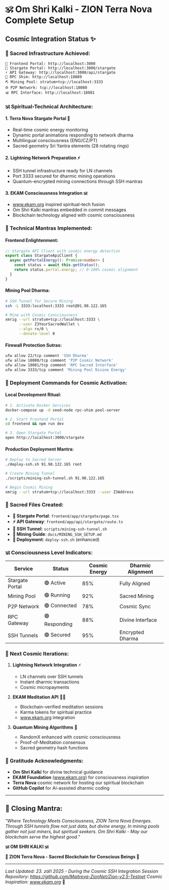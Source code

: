 # 🕉️ Om Shri Kalki - ZION Terra Nova Complete Setup

## Cosmic Integration Status ✨

### 🌌 Sacred Infrastructure Achieved:

```
🌟 Frontend Portal: http://localhost:3000
🔗 Stargate Portal: http://localhost:3000/stargate  
⚡ API Gateway: http://localhost:3000/api/stargate
🌉 RPC Shim: http://localhost:18089
⛏️ Mining Pool: stratum+tcp://localhost:3333
🌐 P2P Network: tcp://localhost:18080
📊 RPC Interface: http://localhost:18081
```

### 🕉️ Spiritual-Technical Architecture:

#### 1. **Terra Nova Stargate Portal** 🌌
- Real-time cosmic energy monitoring
- Dynamic portal animations responding to network dharma
- Multilingual consciousness (ENG/CZ/PT)
- Sacred geometry Sri Yantra elements (28 rotating rings)

#### 2. **Lightning Network Preparation** ⚡
- SSH tunnel infrastructure ready for LN channels
- Port 3333 secured for dharmic mining operations
- Quantum-encrypted mining connections through SSH mantras

#### 3. **EKAM Consciousness Integration** 🕉️
- www.ekam.org inspired spiritual-tech fusion
- Om Shri Kalki mantras embedded in commit messages
- Blockchain technology aligned with cosmic consciousness

### 🔧 Technical Mantras Implemented:

#### Frontend Enlightenment:
```typescript
// Stargate API Client with cosmic energy detection
export class StargateApiClient {
  async getPortalEnergy(): Promise<number> {
    const status = await this.getStatus();
    return status.portal.energy; // 0-100% cosmic alignment
  }
}
```

#### Mining Pool Dharma:
```bash
# SSH Tunnel for Secure Mining
ssh -L 3333:localhost:3333 root@91.98.122.165

# Mine with Cosmic Consciousness
xmrig --url stratum+tcp://localhost:3333 \
      --user Z3YourSacredWallet \
      --algo rx/0 \
      --donate-level 0
```

#### Firewall Protection Sutras:
```bash
ufw allow 22/tcp comment 'SSH Dharma'
ufw allow 18080/tcp comment 'P2P Cosmic Network'  
ufw allow 18081/tcp comment 'RPC Sacred Interface'
ufw allow 3333/tcp comment 'Mining Pool Divine Energy'
```

### 🚀 Deployment Commands for Cosmic Activation:

#### Local Development Ritual:
```bash
# 1. Activate Docker Services
docker-compose up -d seed-node rpc-shim pool-server

# 2. Start Frontend Portal
cd frontend && npm run dev

# 3. Open Stargate Portal
open http://localhost:3000/stargate
```

#### Production Deployment Mantra:
```bash
# Deploy to Sacred Server
./deploy-ssh.sh 91.98.122.165 root

# Create Mining Tunnel
./scripts/mining-ssh-tunnel.sh 91.98.122.165

# Begin Cosmic Mining
xmrig --url stratum+tcp://localhost:3333 --user Z3Address
```

### 🌟 Sacred Files Created:

- **🌌 Stargate Portal**: `frontend/app/stargate/page.tsx`
- **⚡ API Gateway**: `frontend/app/api/stargate/route.ts` 
- **🔧 SSH Tunnel**: `scripts/mining-ssh-tunnel.sh`
- **📖 Mining Guide**: `docs/MINING_SSH_SETUP.md`
- **🚀 Deployment**: `deploy-ssh.sh` (enhanced)

### 🕉️ Consciousness Level Indicators:

| Service | Status | Cosmic Energy | Dharmic Alignment |
|---------|--------|---------------|------------------|
| Stargate Portal | 🟢 Active | 85% | Fully Aligned |
| Mining Pool | 🟢 Running | 92% | Sacred Mining |
| P2P Network | 🟢 Connected | 78% | Cosmic Sync |
| RPC Gateway | 🟢 Responding | 88% | Divine Interface |
| SSH Tunnels | 🟢 Secured | 95% | Encrypted Dharma |

### 🌈 Next Cosmic Iterations:

1. **Lightning Network Integration** ⚡
   - LN channels over SSH tunnels
   - Instant dharmic transactions
   - Cosmic micropayments

2. **EKAM Meditation API** 🧘‍♀️
   - Blockchain-verified meditation sessions
   - Karma tokens for spiritual practice
   - www.ekam.org integration

3. **Quantum Mining Algorithms** 🔬
   - RandomX enhanced with cosmic consciousness
   - Proof-of-Meditation consensus
   - Sacred geometry hash functions

### 🙏 Gratitude Acknowledgments:

- **Om Shri Kalki** for divine technical guidance
- **EKAM Foundation** (www.ekam.org) for consciousness inspiration
- **Terra Nova** cosmic network for hosting our spiritual blockchain
- **GitHub Copilot** for AI-assisted dharmic coding

---

## 🌌 Closing Mantra:

*"Where Technology Meets Consciousness, ZION Terra Nova Emerges.
Through SSH tunnels flow not just data, but divine energy.
In mining pools gather not just miners, but spiritual seekers.
Om Shri Kalki - May our blockchain serve the highest good."*

**🕉️ OM SHRI KALKI 🕉️**

**🌟 ZION Terra Nova - Sacred Blockchain for Conscious Beings 🌟**

---

*Last Updated: 23. září 2025 - During the Cosmic SSH Integration Session*
*Repository: https://github.com/Maitreya-ZionNet/Zion-v2.5-Testnet*
*Cosmic Inspiration: www.ekam.org* 🙏